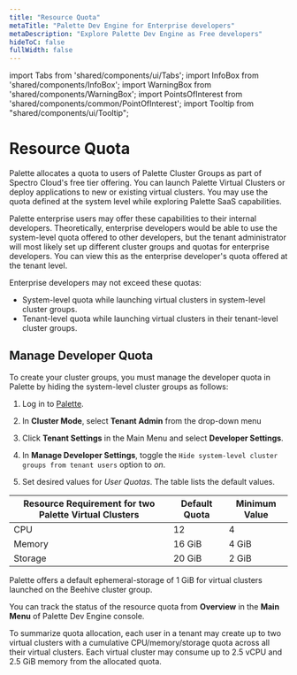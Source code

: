 ```yaml
---
title: "Resource Quota"
metaTitle: "Palette Dev Engine for Enterprise developers"
metaDescription: "Explore Palette Dev Engine as Free developers"
hideToC: false
fullWidth: false
---
```


import Tabs from 'shared/components/ui/Tabs';
import InfoBox from 'shared/components/InfoBox';
import WarningBox from 'shared/components/WarningBox';
import PointsOfInterest from 'shared/components/common/PointOfInterest';
import Tooltip from "shared/components/ui/Tooltip";



# Resource Quota

Palette allocates a quota to users of Palette Cluster Groups as part of Spectro Cloud's free tier offering. You can launch Palette Virtual Clusters or deploy applications to new or existing virtual clusters. You may use the quota defined at the system level while exploring Palette SaaS capabilities. 

Palette enterprise users may offer these capabilities to their internal developers. Theoretically, enterprise developers would be able to use the system-level quota offered to other developers, but the tenant administrator will most likely set up different cluster groups and quotas for enterprise developers. You can view this as the enterprise developer's quota offered at the tenant level.

Enterprise developers may not exceed these quotas:

* System-level quota while launching virtual clusters in system-level cluster groups. 
* Tenant-level quota while launching virtual clusters in their tenant-level cluster groups.

## Manage Developer Quota

To create your cluster groups, you must manage the developer quota in Palette by hiding the system-level cluster groups as follows:

1. Log in to [Palette](https://console.spectrocloud.com/). 

2. In **Cluster Mode**, select **Tenant Admin** from the drop-down menu 

3. Click **Tenant Settings** in the Main Menu and select **Developer Settings**. 

4. In **Manage Developer Settings**, toggle the `Hide system-level cluster groups from tenant users` option to *on*.

5. Set desired values for *User Quotas*. The table lists the default values.

|**Resource Requirement for two Palette Virtual Clusters**|**Default Quota**|**Minimum Value**|
|--------|-------------|-------------|
|CPU|12|4|
|Memory| 16 GiB|4 GiB|
|Storage| 20 GiB|2 GiB|

Palette offers a default ephemeral-storage of 1 GiB for virtual clusters launched on the Beehive cluster group.

 You can track the status of the resource quota from **Overview** in the **Main Menu** of Palette Dev Engine console.

To summarize quota allocation, each user in a tenant may create up to two virtual clusters with a cumulative CPU/memory/storage quota across all their virtual clusters. Each virtual cluster may consume up to 2.5 vCPU and 2.5 GiB memory from the allocated quota.

<br />

